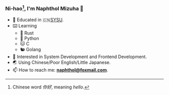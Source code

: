 ### Ni-hao[^1], I'm Naphthol Mizuha 👋

- 📖 Educated in 🇨🇳[SYSU](www.sysu.edu.cn).
- ⌨️ Learning 
  - 🦀️ Rust
  - 🐍 Python
  - 🐱 C
  - 🐿️ Golang
- 🥺 Interested in System Development and Frontend Development.
- 🌏 Using Chinese/Poor English/Little Japanese.
- 📫 How to reach me: **naphthol@foxmail.com**.
[^1]:Chinese word _你好_, meaning _hello_.
